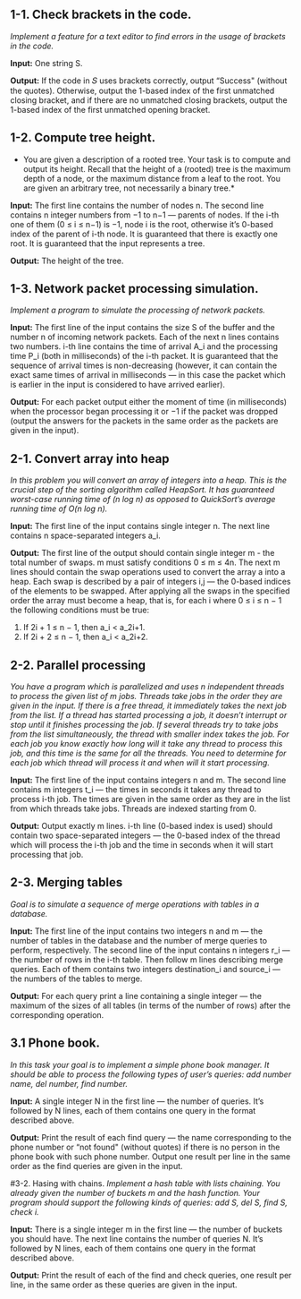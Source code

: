 ## 1-1. Check brackets in the code.
*Implement a feature for a text editor to find errors in the usage of brackets in the
code.*

**Input:** One string S.

**Output:** If the code in 𝑆 uses brackets correctly, output “Success" (without the 
quotes). Otherwise, output the 1-based index of the first unmatched closing bracket, and 
if there are no unmatched closing brackets, output the 1-based index of the first 
unmatched opening bracket.

## 1-2. Compute tree height.
* You are given a description of a rooted tree. Your task is to compute and output its 
height. Recall that the height of a (rooted) tree is the maximum depth of a node, or the 
maximum distance from a leaf to the root. You are given an arbitrary tree, not necessarily 
a binary tree.*

**Input:** The first line contains the number of nodes n. The second line contains n 
integer numbers from −1 to n−1 — parents of nodes. If the i-th one of them (0 ≤ 
i ≤ n−1) is −1, node i is the root, otherwise it’s 0-based index of the parent of i-th node. It is 
guaranteed that there is exactly one root. It is guaranteed that the input represents a 
tree.

**Output:** The height of the tree.

## 1-3. Network packet processing simulation.
*Implement a program to simulate the processing of network packets.*

**Input:** The first line of the input contains the size S of the buffer and the number n 
of incoming network packets. Each of the next n lines contains two numbers. i-th line 
contains the time of arrival A_i and the processing time P_i (both in milliseconds) of the 
i-th packet. It is guaranteed that the sequence of arrival times is non-decreasing 
(however, it can contain the exact same times of arrival in milliseconds — in this case 
the packet which is earlier in the input is considered to have arrived earlier).

**Output:** For each packet output either the moment of time (in milliseconds) when the 
processor began processing it or −1 if the packet was dropped (output the answers for the 
packets in the same order as the packets are given in the input). 

## 2-1. Convert array into heap 
*In this problem you will convert an array of integers into a heap. 
This is the crucial step of the sorting algorithm called HeapSort. It 
has guaranteed worst-case running time of (n log n) as opposed to 
QuickSort’s average running time of O(n log n).*

**Input:** The first line of the input contains single integer n. The 
next line contains n space-separated integers a_i.

**Output:** The first line of the output should contain single integer 
m - the total number of swaps. m must satisfy conditions 0 ≤ m ≤ 4n. 
The next m lines should contain the swap operations used to convert the 
array a into a heap. Each swap is described by a pair of integers i,j — 
the 0-based indices of the elements to be swapped. After applying all 
the swaps in the specified order the array must become a heap, that is, 
for each i where 0 ≤ i ≤ n − 1 the following conditions must be true:
1. If 2i + 1 ≤ n − 1, then a_i < a_2i+1.
2. If 2i + 2 ≤ n − 1, then a_i < a_2i+2.

## 2-2. Parallel processing
*You have a program which is parallelized and uses n independent 
threads to process the given list of m jobs. Threads take jobs in the 
order they are given in the input. If there is a free thread, it 
immediately takes the next job from the list. If a thread has started 
processing a job, it doesn’t interrupt or stop until it finishes 
processing the job. If several threads try to take jobs from the list
simultaneously, the thread with smaller index takes the job. For each 
job you know exactly how long will it take any thread to process this 
job, and this time is the same for all the threads. You need to
determine for each job which thread will process it and when will it 
start processing.*

**Input:** The first line of the input contains integers n and m. The 
second line contains m integers t_i — the times in seconds it takes any 
thread to process i-th job. The times are given in the same order as 
they are in the list from which threads take jobs. Threads are indexed 
starting from 0.

**Output:** Output exactly m lines. i-th line (0-based index is used) 
should contain two space-separated integers — the 0-based index of the 
thread which will process the i-th job and the time in seconds when it 
will start processing that job.

## 2-3. Merging tables
*Goal is to simulate a sequence of merge operations with tables in a 
database.*

**Input:** The first line of the input contains two integers n and m — 
the number of tables in the database and the number of merge queries to 
perform, respectively. The second line of the input contains n 
integers r_i — the number of rows in the i-th table. Then follow m lines 
describing merge queries. Each of them contains two integers 
destination_i and source_i — the numbers of the tables to merge.

**Output:** For each query print a line containing a single integer — 
the maximum of the sizes of all tables (in terms of the number of rows) 
after the corresponding operation.

## 3.1 Phone book.
*In this task your goal is to implement a simple phone book manager. It should 
be able to process the following types of user’s queries: add number name, del 
number, find number.*

**Input:** A single integer N in the first line — the number of queries. It’s 
followed by N lines, each of them contains one query in the format described 
above.

**Output:** Print the result of each find query — the name corresponding to the 
phone number or “not found" (without quotes) if there is no person in the phone 
book with such phone number. Output one result per line in the same order as 
the find queries are given in the input.

#3-2. Hasing with chains.
*Implement a hash table with lists chaining. You already given the number of 
buckets m and the hash function. Your program should support the following kinds 
of queries: add S, del S, find S, check i.*

**Input:** There is a single integer m in the first line — the number of 
buckets you should have. The next line contains the number of queries N. It’s 
followed by N lines, each of them contains one query in the format described 
above.

**Output:** Print the result of each of the find and check queries, one result 
per line, in the same order as these queries are given in the input.

